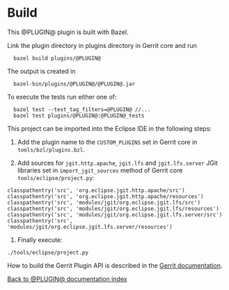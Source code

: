 Build
=====

This @PLUGIN@ plugin is built with Bazel.

Link the plugin directory in plugins directory in Gerrit core and run

```
  bazel build plugins/@PLUGIN@
```

The output is created in

```
  bazel-bin/plugins/@PLUGIN@/@PLUGIN@.jar
```

To execute the tests run either one of:

```
  bazel test --test_tag_filters=@PLUGIN@ //...
  bazel test plugins/@PLUGIN@:@PLUGIN@_tests
```

This project can be imported into the Eclipse IDE in the following steps:
1. Add the plugin name to the `CUSTOM_PLUGINS` set in Gerrit core in
  `tools/bzl/plugins.bzl`.

1. Add sources for `jgit.http.apache`, `jgit.lfs` and `jgit.lfs.server` JGit
  libraries set in `import_jgit_sources` method of Gerrit core
  `tools/eclipse/project.py`:

  ```
  classpathentry('src', 'org.eclipse.jgit.http.apache/src')
  classpathentry('src', 'org.eclipse.jgit.http.apache/resources')
  classpathentry('src', 'modules/jgit/org.eclipse.jgit.lfs/src')
  classpathentry('src', 'modules/jgit/org.eclipse.jgit.lfs/resources')
  classpathentry('src', 'modules/jgit/org.eclipse.jgit.lfs.server/src')
  classpathentry('src', 'modules/jgit/org.eclipse.jgit.lfs.server/resources')
  ```

1. Finally execute:

  ```
  ./tools/eclipse/project.py
  ```

How to build the Gerrit Plugin API is described in the [Gerrit
documentation](../../../Documentation/dev-bazel.html#_extension_and_plugin_api_jar_files).

[Back to @PLUGIN@ documentation index][index]

[index]: index.html
